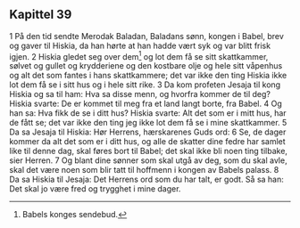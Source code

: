 ## Kapittel 39

1 På den tid sendte Merodak Baladan, Baladans sønn, kongen i Babel, brev og gaver til Hiskia, da han hørte at han hadde vært syk og var blitt frisk igjen.
2 Hiskia gledet seg over dem[^1] og lot dem få se sitt skattkammer, sølvet og gullet og krydderiene og den kostbare olje og hele sitt våpenhus og alt det som fantes i hans skattkammere; det var ikke den ting Hiskia ikke lot dem få se i sitt hus og i hele sitt rike.
3 Da kom profeten Jesaja til kong Hiskia og sa til ham: Hva sa disse menn, og hvorfra kommer de til deg? Hiskia svarte: De er kommet til meg fra et land langt borte, fra Babel.
4 Og han sa: Hva fikk de se i ditt hus? Hiskia svarte: Alt det som er i mitt hus, har de fått se; det var ikke den ting jeg ikke lot dem få se i mine skattkammer.
5 Da sa Jesaja til Hiskia: Hør Herrens, hærskarenes Guds ord:
6 Se, de dager kommer da alt det som er i ditt hus, og alle de skatter dine fedre har samlet like til denne dag, skal føres bort til Babel; det skal ikke bli noen ting tilbake, sier Herren.
7 Og blant dine sønner som skal utgå av deg, som du skal avle, skal det være noen som blir tatt til hoffmenn i kongen av Babels palass.
8 Da sa Hiskia til Jesaja: Det Herrens ord som du har talt, er godt. Så sa han: Det skal jo være fred og trygghet i mine dager.

[^1]:  Babels konges sendebud.
